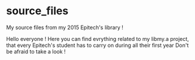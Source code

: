 # source_files
My source files from my 2015 Epitech's library ! 

Hello everyone !
Here you can find evrything related to my libmy.a project, that every Epitech's student has to carry on during all their first year
Don't be afraid to take a look !
